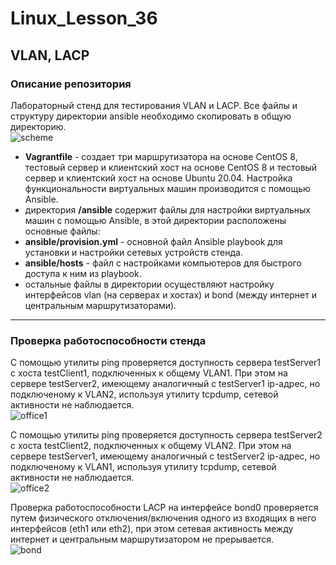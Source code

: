 # Linux_Lesson_36
## VLAN, LACP
### Описание репозитория
Лабораторный стенд для тестирования VLAN и LACP. Все файлы и структуру директории ansible необходимо скопировать в общую директорию.  
![scheme](https://github.com/darknetworm/Linux_Lesson_36/assets/82410807/e10f6692-38d8-4509-a7b9-21500e65977d)  

- **Vagrantfile** - создает три маршрутизатора на основе CentOS 8, тестовый сервер и клиентский хост на основе CentOS 8 и тестовый сервер и клиентский хост на основе Ubuntu 20.04. Настройка функциональности виртуальных машин производится с помощью Ansible.  
- директория **/ansible** содержит файлы для настройки виртуальных машин с помощью Ansible, в этой директории расположены основные файлы:  
- **ansible/provision.yml** - основной файл Ansible playbook для установки и настройки сетевых устройств стенда.  
- **ansible/hosts** - файл с настройками компьютеров для быстрого доступа к ним из playbook.  
- остальные файлы в директории осуществляют настройку интерфейсов vlan (на серверах и хостах) и bond (между интернет и центральным маршрутизаторами).

---

### Проверка работоспособности стенда
С помощью утилиты ping проверяется доступность сервера testServer1 с хоста testClient1, подключенных к общему VLAN1. При этом на сервере testServer2, имеющему аналогичный с testServer1 ip-адрес, но подключеному к VLAN2, используя утилиту tcpdump, сетевой активности не наблюдается.  
![office1](https://github.com/darknetworm/Linux_Lesson_36/assets/82410807/14bbadaa-b895-4a36-859e-7c0e5385f818)

С помощью утилиты ping проверяется доступность сервера testServer2 с хоста testClient2, подключенных к общему VLAN2. При этом на сервере testServer1, имеющему аналогичный с testServer2 ip-адрес, но подключеному к VLAN1, используя утилиту tcpdump, сетевой активности не наблюдается.  
![office2](https://github.com/darknetworm/Linux_Lesson_36/assets/82410807/2cccbaa1-22d8-4217-b3e1-6c7d0dad0bba)

Проверка работоспособности LACP на интерфейсе bond0 проверяется путем физического отключения/включения одного из входящих в него интерфейсов (eth1 или eth2), при этом сетевая активность между интернет и центральным маршрутизатором не прерывается.  
![bond](https://github.com/darknetworm/Linux_Lesson_36/assets/82410807/5e722450-9c56-4419-bd8a-8af72ca4ccdc)
